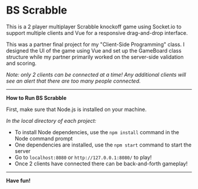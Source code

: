 
# BS Scrabble

This is a 2 player multiplayer Scrabble knockoff game using Socket.io to support multiple clients and Vue for a responsive drag-and-drop interface.

This was a partner final project for my "Client-Side Programming" class. I designed the UI of the game using Vue and set up the GameBoard class structure while my partner primarily worked on the server-side validation and scoring.

*Note: only 2 clients can be connected at a time! Any additional clients will see an alert that there are too many people connected.*

---

**How to Run BS Scrabble**

First, make sure that Node.js is installed on your machine.

*In the local directory of each project:*

* To install Node dependencies, use the `npm install` command in the Node command prompt
* One dependencies are installed, use the `npm start` command to start the server
* Go to `localhost:8080` or `http://127.0.0.1:8080/` to play!
* Once 2 clients have connected there can be back-and-forth gameplay!

---

**Have fun!**